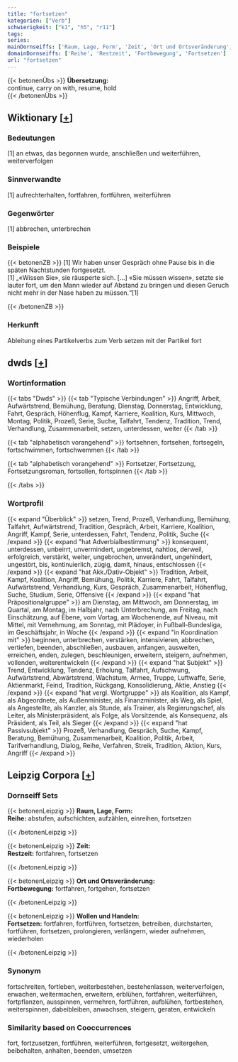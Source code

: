 ```yaml
---
title: "fortsetzen"
kategorien: ["Verb"]
schwierigkeit: ["k1", "h5", "r11"]
tags:
series:
mainDornseiffs: ['Raum, Lage, Form', 'Zeit', 'Ort und Ortsveränderung', 'Wollen und Handeln']
domainDornseiffs: ['Reihe', 'Restzeit', 'Fortbewegung', 'Fortsetzen']
url: "fortsetzen"
---
```


{{< betonenÜbs >}}
**Übersetzung:**  
continue, carry on with, resume, hold  
{{< /betonenÜbs >}}

## Wiktionary [[+](https://de.wiktionary.org/wiki/fortsetzen)]

### Bedeutungen
[1] an etwas, das begonnen wurde, anschließen und weiterführen, weiterverfolgen  

### Sinnverwandte
[1] aufrechterhalten, fortfahren, fortführen, weiterführen  

### Gegenwörter
[1] abbrechen, unterbrechen  

### Beispiele
{{< betonenZB >}}
[1] Wir haben unser Gespräch ohne Pause bis in die späten Nachtstunden fortgesetzt.  
[1] „«Wissen Sie», sie räusperte sich. […] «Sie müssen wissen», setzte sie lauter fort, um den Mann wieder auf Abstand zu bringen und diesen Geruch nicht mehr in der Nase haben zu müssen.“[1]  

{{< /betonenZB >}}
### Herkunft
Ableitung eines Partikelverbs zum Verb setzen mit der Partikel fort  



## dwds [[+](https://www.dwds.de/wb/fortsetzen)]

### Wortinformation
{{< tabs "Dwds" >}}
{{< tab "Typische Verbindungen" >}}
Angriff, Arbeit, Aufwärtstrend, Bemühung, Beratung, Dienstag, Donnerstag, Entwicklung, Fahrt, Gespräch, Höhenflug, Kampf, Karriere, Koalition, Kurs, Mittwoch, Montag, Politik, Prozeß, Serie, Suche, Talfahrt, Tendenz, Tradition, Trend, Verhandlung, Zusammenarbeit, setzen, unterdessen, weiter
{{< /tab >}}

{{< tab "alphabetisch vorangehend" >}}
fortsehnen, fortsehen, fortsegeln, fortschwimmen, fortschwemmen
{{< /tab >}}

{{< tab "alphabetisch vorangehend" >}}
Fortsetzer, Fortsetzung, Fortsetzungsroman, fortsollen, fortspinnen
{{< /tab >}}

{{< /tabs >}}

### Wortprofil
{{< expand "Überblick" >}} setzen, Trend, Prozeß, Verhandlung, Bemühung, Talfahrt, Aufwärtstrend, Tradition, Gespräch, Arbeit, Karriere, Koalition, Angriff, Kampf, Serie, unterdessen, Fahrt, Tendenz, Politik, Suche {{< /expand >}}
{{< expand "hat Adverbialbestimmung" >}} konsequent, unterdessen, unbeirrt, unvermindert, ungebremst, nahtlos, derweil, erfolgreich, verstärkt, weiter, ungebrochen, unverändert, ungehindert, ungestört, bis, kontinuierlich, zügig, damit, hinaus, entschlossen {{< /expand >}}
{{< expand "hat Akk./Dativ-Objekt" >}} Tradition, Arbeit, Kampf, Koalition, Angriff, Bemühung, Politik, Karriere, Fahrt, Talfahrt, Aufwärtstrend, Verhandlung, Kurs, Gespräch, Zusammenarbeit, Höhenflug, Suche, Studium, Serie, Offensive {{< /expand >}}
{{< expand "hat Präpositionalgruppe" >}} am Dienstag, am Mittwoch, am Donnerstag, im Quartal, am Montag, im Halbjahr, nach Unterbrechung, am Freitag, nach Einschätzung, auf Ebene, vom Vortag, am Wochenende, auf Niveau, mit Mittel, mit Vernehmung, am Sonntag, mit Plädoyer, in Fußball-Bundesliga, im Geschäftsjahr, in Woche {{< /expand >}}
{{< expand "in Koordination mit" >}} beginnen, unterbrechen, verstärken, intensivieren, abbrechen, vertiefen, beenden, abschließen, ausbauen, anfangen, ausweiten, erreichen, enden, zulegen, beschleunigen, erweitern, steigern, aufnehmen, vollenden, weiterentwickeln {{< /expand >}}
{{< expand "hat Subjekt" >}} Trend, Entwicklung, Tendenz, Erholung, Talfahrt, Aufschwung, Aufwärtstrend, Abwärtstrend, Wachstum, Armee, Truppe, Luftwaffe, Serie, Aktienmarkt, Feind, Tradition, Rückgang, Konsolidierung, Aktie, Anstieg {{< /expand >}}
{{< expand "hat vergl. Wortgruppe" >}} als Koalition, als Kampf, als Abgeordnete, als Außenminister, als Finanzminister, als Weg, als Spiel, als Angestellte, als Kanzler, als Stunde, als Trainer, als Regierungschef, als Leiter, als Ministerpräsident, als Folge, als Vorsitzende, als Konsequenz, als Präsident, als Teil, als Sieger {{< /expand >}}
{{< expand "hat Passivsubjekt" >}} Prozeß, Verhandlung, Gespräch, Suche, Kampf, Beratung, Bemühung, Zusammenarbeit, Koalition, Politik, Arbeit, Tarifverhandlung, Dialog, Reihe, Verfahren, Streik, Tradition, Aktion, Kurs, Angriff {{< /expand >}}

## Leipzig Corpora [[+](https://corpora.uni-leipzig.de/en/res?word=fortsetzen&corpusId=deu_newscrawl-public_2018)]

### Dornseiff Sets
{{< betonenLeipzig >}}
**Raum, Lage, Form:**  
**Reihe:** abstufen, aufschichten, aufzählen, einreihen, fortsetzen  

{{< /betonenLeipzig >}}


{{< betonenLeipzig >}}
**Zeit:**  
**Restzeit:** fortfahren, fortsetzen  

{{< /betonenLeipzig >}}


{{< betonenLeipzig >}}
**Ort und Ortsveränderung:**  
**Fortbewegung:** fortfahren, fortgehen, fortsetzen  

{{< /betonenLeipzig >}}


{{< betonenLeipzig >}}
**Wollen und Handeln:**  
**Fortsetzen:** fortfahren, fortführen, fortsetzen, betreiben, durchstarten, fortführen, fortsetzen, prolongieren, verlängern, wieder aufnehmen, wiederholen  

{{< /betonenLeipzig >}}

### Synonym
fortschreiten, fortleben, weiterbestehen, bestehenlassen, weiterverfolgen, erwachen, weitermachen, erweitern, erblühen, fortfahren, weiterführen, fortpflanzen, ausspinnen, vermehren, fortführen, aufblühen, fortbestehen, weiterspinnen, dabeibleiben, anwachsen, steigern, geraten, entwickeln


### Similarity based on Cooccurrences
fort, fortzusetzen, fortführen, weiterführen, fortgesetzt, weitergehen, beibehalten, anhalten, beenden, umsetzen

